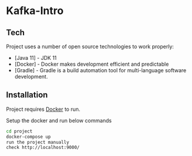 # Kafka-Intro


## Tech

Project uses a number of open source technologies to work properly:

- [Java 11] - JDK 11
- [Docker] - Docker makes development efficient and predictable
- [Gradle] - Gradle is a build automation tool for multi-language software development.


## Installation

Project requires [Docker](https://www.docker.com/)  to run.

Setup the docker and run below commands

```sh
cd project
docker-compose up
run the project manually
check http://localhost:9000/
```
